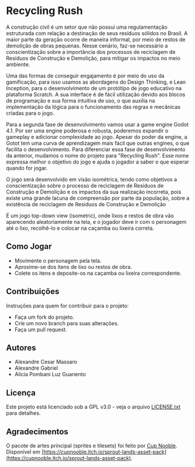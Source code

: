 
# Recycling Rush

A construção civil é um setor que não possui uma regulamentação estruturada com relação a destinação de seus resíduos sólidos no Brasil. A maior parte da geração ocorre de maneira informal, por meio de restos de demolição de obras pequenas. Nesse cenário, faz-se necessário a conscientização sobre a importância dos processos de reciclagem de Resíduos de Construção e Demolição, para mitigar os impactos no meio ambiente. 

Uma das formas de conseguir engajamento é por meio do uso da gamificação, para isso usamos as abordagens do Design Thinking, e Lean Inception, para o desenvolvimento de um protótipo de jogo educativo na plataforma Scratch. A sua interface é de fácil utilização devido aos blocos de programação e sua forma intuitiva de uso, o que auxilia na implementação da lógica para o funcionamento das regras e mecânicas criadas para o jogo. 

Para a segunda fase de desenvolvimento vamos usar a game engine Godot 4.1. Por ser uma engine poderosa e robusta, poderemos expandir o gameplay e adicionar complexidade ao jogo. Apesar do poder da engine, a Gotot tem uma curva de aprendizagem mais fácil que outras engines, o que facilita o desenvolvimento. Para diferenciar essa fase de desenvolvimento da anterior, mudamos o nome do projeto para "Recycling Rush". Esse nome expressa melhor o objetivo do jogo e ajuda o jogador a saber o que esperar quando for jogar.

O jogo será desenvolvido em visão isométrica, tendo como objetivos a conscientização sobre o processo de reciclagem de Resíduos de Construção e Demolição e os impactos da sua realização incorreta, pois existe uma grande lacuna de compreensão por parte da população, sobre a existência de reciclagem de Resíduos de Construção e Demolição

É um jogo top-down view (isometric), onde lixos e restos de obra vão aparecendo aleatoriamente na tela, 
e o jogador deve ir com o personagem até o lixo, recolhê-lo e colocar na caçamba ou lixeira correta.


## Como Jogar

- Movimente o personagem pela tela.
- Aproxime-se dos itens de lixo ou restos de obra.
- Colete os itens e deposite-os na caçamba ou lixeira correspondente.


## Contribuições

Instruções para quem for contribuir para o projeto:
- Faça um fork do projeto.
- Crie um novo branch para suas alterações.
- Faça um pull request.

## Autores

- Alexandre Cesar Massaro
- Alexandre Gabriel
- Alícia Pombani Luz Guariento

## Licença

Este projeto está licenciado sob a GPL v3.0 - veja o arquivo [LICENSE.txt](LICENSE.txt) para detalhes.

## Agradecimentos

O pacote de artes principal (sprites e tilesets) foi feito por [Cup Nooble](https://cupnooble.itch.io/). 
Disponível em [https://cupnooble.itch.io/sprout-lands-asset-pack](https://cupnooble.itch.io/sprout-lands-asset-pack).

